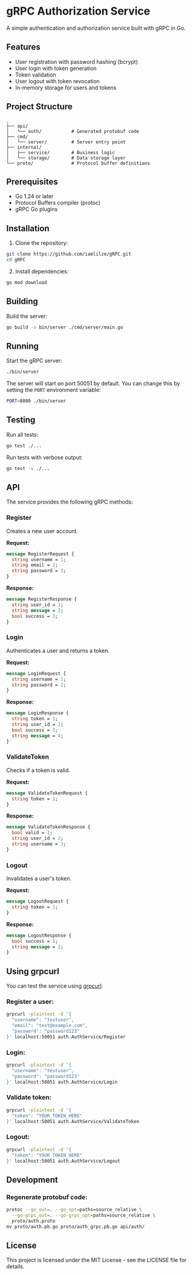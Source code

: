 # gRPC Authorization Service

A simple authentication and authorization service built with gRPC in Go.

## Features

- User registration with password hashing (bcrypt)
- User login with token generation
- Token validation
- User logout with token revocation
- In-memory storage for users and tokens

## Project Structure

```
.
├── api/
│   └── auth/           # Generated protobuf code
├── cmd/
│   └── server/         # Server entry point
├── internal/
│   ├── service/        # Business logic
│   └── storage/        # Data storage layer
└── proto/              # Protocol buffer definitions
```

## Prerequisites

- Go 1.24 or later
- Protocol Buffers compiler (protoc)
- gRPC Go plugins

## Installation

1. Clone the repository:
```bash
git clone https://github.com/iamlilze/gRPC.git
cd gRPC
```

2. Install dependencies:
```bash
go mod download
```

## Building

Build the server:
```bash
go build -o bin/server ./cmd/server/main.go
```

## Running

Start the gRPC server:
```bash
./bin/server
```

The server will start on port 50051 by default. You can change this by setting the `PORT` environment variable:
```bash
PORT=8080 ./bin/server
```

## Testing

Run all tests:
```bash
go test ./...
```

Run tests with verbose output:
```bash
go test -v ./...
```

## API

The service provides the following gRPC methods:

### Register
Creates a new user account.

**Request:**
```protobuf
message RegisterRequest {
  string username = 1;
  string email = 2;
  string password = 3;
}
```

**Response:**
```protobuf
message RegisterResponse {
  string user_id = 1;
  string message = 2;
  bool success = 3;
}
```

### Login
Authenticates a user and returns a token.

**Request:**
```protobuf
message LoginRequest {
  string username = 1;
  string password = 2;
}
```

**Response:**
```protobuf
message LoginResponse {
  string token = 1;
  string user_id = 2;
  bool success = 3;
  string message = 4;
}
```

### ValidateToken
Checks if a token is valid.

**Request:**
```protobuf
message ValidateTokenRequest {
  string token = 1;
}
```

**Response:**
```protobuf
message ValidateTokenResponse {
  bool valid = 1;
  string user_id = 2;
  string username = 3;
}
```

### Logout
Invalidates a user's token.

**Request:**
```protobuf
message LogoutRequest {
  string token = 1;
}
```

**Response:**
```protobuf
message LogoutResponse {
  bool success = 1;
  string message = 2;
}
```

## Using grpcurl

You can test the service using [grpcurl](https://github.com/fullstorydev/grpcurl):

### Register a user:
```bash
grpcurl -plaintext -d '{
  "username": "testuser",
  "email": "test@example.com",
  "password": "password123"
}' localhost:50051 auth.AuthService/Register
```

### Login:
```bash
grpcurl -plaintext -d '{
  "username": "testuser",
  "password": "password123"
}' localhost:50051 auth.AuthService/Login
```

### Validate token:
```bash
grpcurl -plaintext -d '{
  "token": "YOUR_TOKEN_HERE"
}' localhost:50051 auth.AuthService/ValidateToken
```

### Logout:
```bash
grpcurl -plaintext -d '{
  "token": "YOUR_TOKEN_HERE"
}' localhost:50051 auth.AuthService/Logout
```

## Development

### Regenerate protobuf code:
```bash
protoc --go_out=. --go_opt=paths=source_relative \
  --go-grpc_out=. --go-grpc_opt=paths=source_relative \
  proto/auth.proto
mv proto/auth.pb.go proto/auth_grpc.pb.go api/auth/
```

## License

This project is licensed under the MIT License - see the LICENSE file for details.